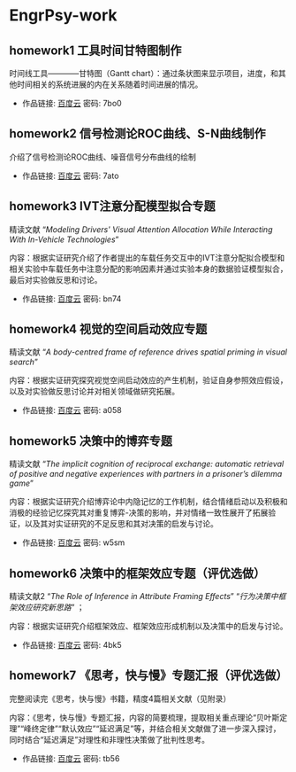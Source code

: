 # EngrPsy-work

## homework1 工具时间甘特图制作
时间线工具————甘特图（Gantt chart）：通过条状图来显示项目，进度，和其他时间相关的系统进展的内在关系随着时间进展的情况。
- 作品链接: [百度云](https://pan.baidu.com/s/13YZjtP--3oylR-Kmp4CZXw) 密码: 7bo0


## homework2 信号检测论ROC曲线、S-N曲线制作
介绍了信号检测论ROC曲线、噪音信号分布曲线的绘制

- 作品链接: [百度云](https://pan.baidu.com/s/1ShaL2YlYMf4lXGhXsGY6VQ ) 密码: 7ato

## homework3 IVT注意分配模型拟合专题

精读文献 “*Modeling Drivers' Visual Attention Allocation While Interacting With In-Vehicle Technologies*” 

内容：根据实证研究介绍了作者提出的车载任务交互中的IVT注意分配拟合模型和相关实验中车载任务中注意分配的影响因素并通过实验本身的数据验证模型拟合，最后对实验做反思和讨论。

- 作品链接: [百度云](https://pan.baidu.com/s/1WUMHpqEqpKgvUYOVjIZxqA ) 密码: bn74

## homework4 视觉的空间启动效应专题

精读文献 “*A body-centred frame of reference drives spatial priming in visual search*” 

内容：根据实证研究探究视觉空间启动效应的产生机制，验证自身参照效应假设，以及对实验做反思讨论并对相关领域做研究拓展。


- 作品链接: [百度云](https://pan.baidu.com/s/1Qi4z82T1w4chGt4swHsyWA ) 密码: a058

## homework5 决策中的博弈专题

精读文献 “*The implicit cognition of reciprocal exchange: automatic retrieval of positive and negative experiences with partners in a prisoner’s dilemma game*”

内容：根据实证研究介绍博弈论中内隐记忆的工作机制，结合情绪启动以及积极和消极的经验记忆探究其对重复博弈-决策的影响，并对情绪一致性展开了拓展验证，以及其对实证研究的不足反思和其对决策的启发与讨论。

- 作品链接: [百度云](https://pan.baidu.com/s/1L0QSOWRXm_fAdd2RwamrSw ) 密码: w5sm

## homework6 决策中的框架效应专题（评优选做）

精读文献2 “*The Role of Inference in Attribute Framing Effects*” “*行为决策中框架效应研究新思路*” ；

内容：根据实证研究介绍框架效应、框架效应形成机制以及决策中的启发与讨论。

- 作品链接: [百度云]( https://pan.baidu.com/s/1LxVR5H2x-dDR2LAljRN_MA ) 密码: 4bk5


## homework7 《思考，快与慢》专题汇报（评优选做）

完整阅读完《思考，快与慢》书籍，精度4篇相关文献（见附录）

内容：《思考，快与慢》专题汇报，内容的简要梳理，提取相关重点理论“贝叶斯定理”“峰终定律”“默认效应”“延迟满足”等，并结合相关文献做了进一步深入探讨，同时结合“延迟满足”对理性和非理性决策做了批判性思考。

- 作品链接: [百度云](https://pan.baidu.com/s/152A-qrjezJ_SZTmeAGTehw ) 密码: tb56
